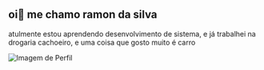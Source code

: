 ## oi👋 me chamo ramon da silva
atulmente estou aprendendo desenvolvimento de sistema, e já trabalhei na drogaria cachoeiro, e uma coisa que gosto muito é carro

<img src="https://media-cdn.tripadvisor.com/media/attractions-splice-spp-674x446/09/aa/c5/72.jpg" alt="Imagem de Perfil">

<!--
**ramon028/ramon028** is a ✨ _special_ ✨ repository because its `README.md` (this file) appears on your GitHub profile.

Here are some ideas to get you started:

- 🔭 I’m currently working on ...
- 🌱 I’m currently learning ...
- 👯 I’m looking to collaborate on ...
- 🤔 I’m looking for help with ...
- 💬 Ask me about ...
- 📫 How to reach me: ...
- 😄 Pronouns: ...
- ⚡ Fun fact: ...
-->
